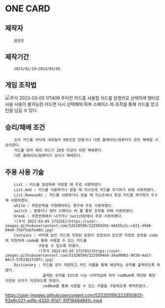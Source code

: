 # ONE CARD

## 제작자
        윤종빈

## 제작기간
        2023/02/19~2023/03/05

## 게임 조작법
![주석 2023-03-05 171409](https://user-images.githubusercontent.com/52520599/222949515-fac5c26c-bf62-4943-9fd8-849bfc9a7aec.jpg)
        주어진 카드중 사용할 카드를 방향키로 선택하여 엔터로 사용
        사용이 불가능한 카드면 다시 선택해야 하며
        스패이스 바 조작을 통해 카드를 얻고 턴을 넘길 수 있다.
        
## 승리/패배 조건
        손의 카드를 바닥에 내려놓아 0장으로 만들거나 다른 플래이어/컴퓨터가 모두 패배할 시 승리한다.
        카드를 얻어 패의 카드가 20장 이상이 되면 패배한다.
        다른 플래이어/컴퓨터가 승리시 패배한다.
        
## 주용 사용 기술
        List : 카드를 생성하여 저장할 때 주로 사용하였다
        List.Add : 카드를 사용하거나 얻을 때 리스트에 카드를 추가하기 위해 사용하였다.
        List.RemoveAt : 카드를 사용하거나 얻을 때 리스트에서 특정 카드를 제거하기 우ㅐ해 사용하였다.
        while : 무한반복을 구현해야하는 경우에 주로 사용하였다.
        switch : 방향키나 엔터 스패이스 바 를 통한 조작을 위해 사용하였다.
        break : 무한반복에서 나가거나 switch문에서 주로 사용하였다.
        ![주석 2023-03-05 173256](https://user-images.githubusercontent.com/52520599/222950291-44435c2c-c631-4940-94e6-75af5abfe48d.jpg)
        Contains : 바닥에 놓인 카드에 지정된 문장이 포함되어 있으면 지정한 문장을 code에 저장하여 code를 통해 사용할 수 있는 카드를
                   구분할 수 있도록 하였다.
                   ![주석 2023-03-05 173703](https://user-images.githubusercontent.com/52520599/222950464-34ad08b1-9d38-4ab7-86c3-57b33b1f28fc.jpg)
        Dictionary : 카드를 모두 저장하고 카드 이름을 통해 해당하는 숫자를 출력하도록 하였다.
                     출력된 숫자를 13으로 나눈 나머지값에 따라 codNum에 계산된 혹은 지정된 숫자가 저장되도록 하였다.
                     codNum을 통해 사용할 수 있는 카를들 구분하도록 제작하였다.
                     

https://user-images.githubusercontent.com/52520599/222950803-62e6c021-adfb-4320-81d7-30f1648d941c.mp4

